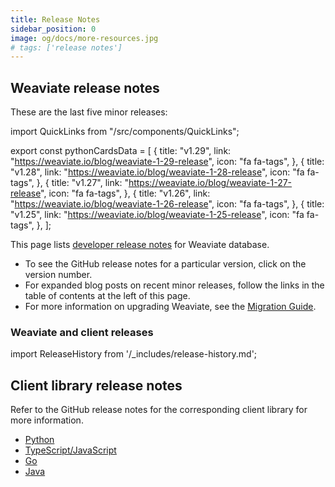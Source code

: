 ```yaml
---
title: Release Notes
sidebar_position: 0
image: og/docs/more-resources.jpg
# tags: ['release notes']
---
```


## Weaviate release notes

These are the last five minor releases:

import QuickLinks from "/src/components/QuickLinks";

export const pythonCardsData = [
  {
  title: "v1.29",
  link: "https://weaviate.io/blog/weaviate-1-29-release",
  icon: "fa fa-tags",
  },
  {
  title: "v1.28",
  link: "https://weaviate.io/blog/weaviate-1-28-release",
  icon: "fa fa-tags",
  },
  {
  title: "v1.27",
  link: "https://weaviate.io/blog/weaviate-1-27-release",
  icon: "fa fa-tags",
  },
  {
  title: "v1.26",
  link: "https://weaviate.io/blog/weaviate-1-26-release",
  icon: "fa fa-tags",
  },
  {
  title: "v1.25",
  link: "https://weaviate.io/blog/weaviate-1-25-release",
  icon: "fa fa-tags",
  },
];

<QuickLinks items={pythonCardsData} />

This page lists [developer release notes](https://github.com/weaviate/weaviate/releases) for Weaviate database.

- To see the GitHub release notes for a particular version, click on the version number.
- For expanded blog posts on recent minor releases, follow the links in the table of contents at the left of this page.
- For more information on upgrading Weaviate, see the [Migration Guide](../more-resources/migration/index.md).

### Weaviate and client releases

import ReleaseHistory from '/_includes/release-history.md';

<ReleaseHistory />

## Client library release notes

Refer to the GitHub release notes for the corresponding client library for more information.

- [Python](https://github.com/weaviate/weaviate-python-client/releases)
- [TypeScript/JavaScript](https://github.com/weaviate/typescript-client/releases)
- [Go](https://github.com/weaviate/weaviate-go-client/releases)
- [Java](https://github.com/weaviate/java-client/releases)
